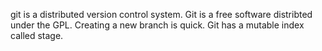 git is a distributed version control system.
Git is a free software distribted under the GPL.
Creating a new branch is quick.
Git has a mutable index called stage.
